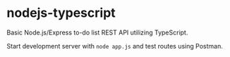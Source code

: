 # nodejs-typescript

Basic Node.js/Express to-do list REST API utilizing TypeScript.

Start development server with `node app.js` and test routes using Postman.
